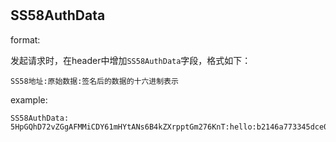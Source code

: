 #

## SS58AuthData

format:

发起请求时，在header中增加`SS58AuthData`字段，格式如下：
```http request
SS58地址:原始数据:签名后的数据的十六进制表示
```

example:

```http request
SS58AuthData: 5HpGQhD72vZGgAFMMiCDY61mHYtANs6B4kZXrpptGm276KnT:hello:b2146a773345dce02a4c7c7416a9b215d19157842f427f6ad991e3f40e24271add31cecc28c6d8a610a0c1cb74e24b6218c7139345ee57b5b7fbd1ba96fb6688
```